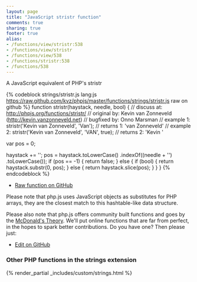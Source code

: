 ```yaml
---
layout: page
title: "JavaScript stristr function"
comments: true
sharing: true
footer: true
alias:
- /functions/view/stristr:538
- /functions/view/stristr
- /functions/view/538
- /functions/stristr:538
- /functions/538
---
```

<!-- Generated by Rakefile:build -->
A JavaScript equivalent of PHP's stristr

{% codeblock strings/stristr.js lang:js https://raw.github.com/kvz/phpjs/master/functions/strings/stristr.js raw on github %}
function stristr(haystack, needle, bool) {
  //  discuss at: http://phpjs.org/functions/stristr/
  // original by: Kevin van Zonneveld (http://kevin.vanzonneveld.net)
  // bugfixed by: Onno Marsman
  //   example 1: stristr('Kevin van Zonneveld', 'Van');
  //   returns 1: 'van Zonneveld'
  //   example 2: stristr('Kevin van Zonneveld', 'VAN', true);
  //   returns 2: 'Kevin '

  var pos = 0;

  haystack += '';
  pos = haystack.toLowerCase()
    .indexOf((needle + '')
      .toLowerCase());
  if (pos == -1) {
    return false;
  } else {
    if (bool) {
      return haystack.substr(0, pos);
    } else {
      return haystack.slice(pos);
    }
  }
}
{% endcodeblock %}

 - [Raw function on GitHub](https://github.com/kvz/phpjs/blob/master/functions/strings/stristr.js)

Please note that php.js uses JavaScript objects as substitutes for PHP arrays, they are 
the closest match to this hashtable-like data structure. 

Please also note that php.js offers community built functions and goes by the 
[McDonald's Theory](https://medium.com/what-i-learned-building/9216e1c9da7d). We'll put online 
functions that are far from perfect, in the hopes to spark better contributions. 
Do you have one? Then please just: 

 - [Edit on GitHub](https://github.com/kvz/phpjs/edit/master/functions/strings/stristr.js)


### Other PHP functions in the strings extension
{% render_partial _includes/custom/strings.html %}
